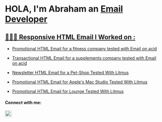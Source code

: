 <h1>HOLA, I'm Abraham
an <a href="www.linkedin.com/in/abraham-arias-8004aa278/">Email Developer</h1>

<h2> 🧑🏻‍💻 Responsive HTML Email I Worked on :</h2>


  - [Promotional HTML Email for a fitness company tested with Email on acid](https://abraham-arias.github.io/promotional-email/)
    
  - [Transactional HTML Email for a supplements company tested with Email on acid](https://abraham-arias.github.io/transactional-email/)
    
  - [Newsletter HTML Email for a Pet-Shop Tested With Litmus](https://abraham-arias.github.io/pet-shop-email/)
    
  - [Promotional HTML Email for Apple's Mac Studio Tested With Litmus](https://abraham-arias.github.io/Mac-Studio-Responsive-Emial.github.io/)

  - [Promotional HTML Email for Lounge Tested With Litmus](https://abraham-arias.github.io/lounge-Responsive-Emial.github.io/)



<h4>Connect with me:</h4>


[<img align="left" alt="Josh | LinkedIn" width="22px" src="https://cdn.jsdelivr.net/npm/simple-icons@v3/icons/linkedin.svg" />][linkedin]




[linkedin]: https://www.linkedin.com/in/abraham-arias-8004aa278/
